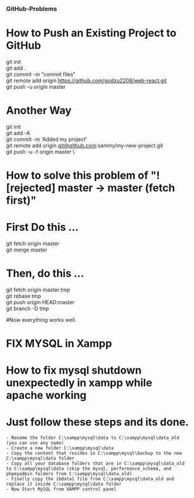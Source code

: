 ### GitHub-Problems
# How to Push an Existing Project to GitHub

git init \
git add .\
git commit -m "commit files"\
git remote add origin https://github.com/godzu2208/web-react.git  \
git push -u origin master 

# Another Way
git init \
git add -A \
git commit -m 'Added my project' \
git remote add origin git@github.com:sammy/my-new-project.git \
git push -u -f origin master \


# How to solve this problem of "! [rejected] master -> master (fetch first)"
# First Do this ...
git fetch origin master\
git merge  master

# Then, do this ...

git fetch origin master:tmp\
git rebase tmp\
git push origin HEAD:master\
git branch -D tmp

#Now everything works well.

# FIX MYSQL in Xampp
# How to fix mysql shutdown unexpectedly in xampp while apache working
# Just follow these steps and its done.
    - Rename the folder C:\xampp\mysql\data to C:\xampp\mysql\data_old (you can use any name)
    - Create a new folder C:\xampp\mysql\data
    - Copy the content that resides in C:\xampp\mysql\backup to the new C:\xampp\mysql\data folder
    - Copy all your database folders that are in C:\xampp\mysql\data_old to C:\xampp\mysql\data (skip the mysql, performance_schema, and phpmyadmin folders from C:\xampp\mysql\data_old)
    - Finally copy the ibdata1 file from C:\xampp\mysql\data_old and replace it inside C:\xampp\mysql\data folder
    - Now Start MySQL from XAMPP control panel
